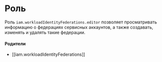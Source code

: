# Роль

Роль `iam.workloadIdentityFederations.editor` позволяет просматривать информацию о федерациях сервисных аккаунтов, а также создавать, изменять и удалять такие федерации.


#### Родители

- [[iam.workloadIdentityFederations]]
